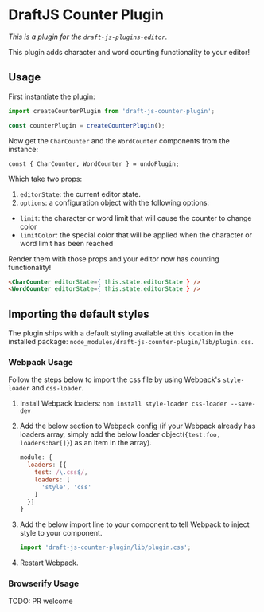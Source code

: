 # DraftJS Counter Plugin

*This is a plugin for the `draft-js-plugins-editor`.*

This plugin adds character and word counting functionality to your editor!

## Usage

First instantiate the plugin:

```js
import createCounterPlugin from 'draft-js-counter-plugin';

const counterPlugin = createCounterPlugin();
```

Now get the `CharCounter` and the `WordCounter` components from the instance:

```JS
const { CharCounter, WordCounter } = undoPlugin;
```

Which take two props:

1. `editorState`: the current editor state.
2. `options`: a configuration object with the following options:
  - `limit`: the character or word limit that will cause the counter to change color
  - `limitColor`: the special color that will be applied when the character or word limit has been reached

Render them with those props and your editor now has counting functionality!

```HTML
<CharCounter editorState={ this.state.editorState } />
<WordCounter editorState={ this.state.editorState } />
```

## Importing the default styles

The plugin ships with a default styling available at this location in the installed package:
`node_modules/draft-js-counter-plugin/lib/plugin.css`.

### Webpack Usage
Follow the steps below to import the css file by using Webpack's `style-loader` and `css-loader`. 

1. Install Webpack loaders: `npm install style-loader css-loader --save-dev`
2. Add the below section to Webpack config (if your Webpack already has loaders array, simply add the below loader object(`{test:foo, loaders:bar[]}`) as an item in the array).

    ```js
    module: {
      loaders: [{
        test: /\.css$/,
        loaders: [
          'style', 'css'
        ]
      }]
    }
    ```

3. Add the below import line to your component to tell Webpack to inject style to your component.

    ```js
    import 'draft-js-counter-plugin/lib/plugin.css';
    ```
4. Restart Webpack.

### Browserify Usage

TODO: PR welcome
